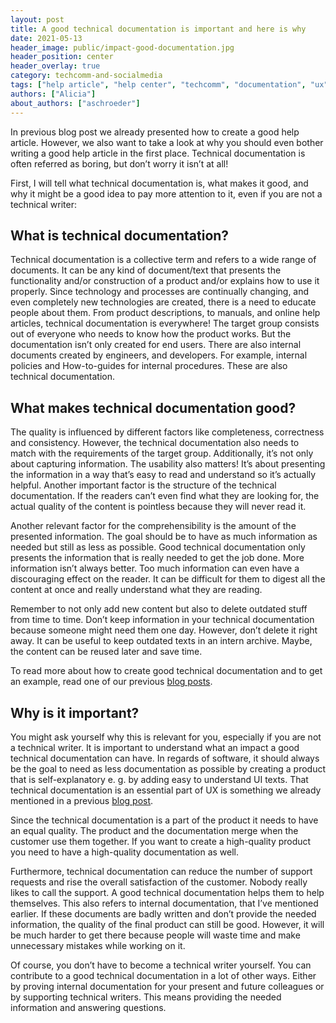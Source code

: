 ```yaml
---
layout: post
title: A good technical documentation is important and here is why
date: 2021-05-13
header_image: public/impact-good-documentation.jpg
header_position: center
header_overlay: true
category: techcomm-and-socialmedia
tags: ["help article", "help center", "techcomm", "documentation", "ux"]
authors: ["Alicia"]
about_authors: ["aschroeder"]
---
```


In previous blog post we already presented how to create a good help article.
However, we also want to take a look at why you should even bother writing a good help article in the first place.
Technical documentation is often referred as boring, but don’t worry it isn’t at all!

First, I will tell what technical documentation is, what makes it good, and why it might be a good idea to pay more attention to it, even if you are not a technical writer:

## What is technical documentation?

Technical documentation is a collective term and refers to a wide range of documents.
It can be any kind of document/text that presents the functionality and/or construction of a product and/or explains how to use it properly.
Since technology and processes are continually changing, and even completely new technologies are created, there is a need to educate people about them.
From product descriptions, to manuals, and online help articles, technical documentation is everywhere!
The target group consists out of everyone who needs to know how the product works.
But the documentation isn’t only created for end users.
There are also internal documents created by engineers, and developers.
For example, internal policies and How-to-guides for internal procedures.
These are also technical documentation.

## What makes technical documentation good?

The quality is influenced by different factors like completeness, correctness and consistency.
However, the technical documentation also needs to match with the requirements of the target group.
Additionally, it’s not only about capturing information.
The usability also matters!
It’s about presenting the information in a way that’s easy to read and understand so it’s actually helpful.
Another important factor is the structure of the technical documentation.
If the readers can’t even find what they are looking for, the actual quality of the content is pointless because they will never read it.

Another relevant factor for the comprehensibility is the amount of the presented information.
The goal should be to have as much information as needed but still as less as possible.
Good technical documentation only presents the information that is really needed to get the job done.
More information isn’t always better.
Too much information can even have a discouraging effect on the reader.
It can be difficult for them to digest all the content at once and really understand what they are reading.

Remember to not only add new content but also to delete outdated stuff from time to time.
Don’t keep information in your technical documentation because someone might need them one day.
However, don’t delete it right away.
It can be useful to keep outdated texts in an intern archive.
Maybe, the content can be reused later and save time.

To read more about how to create good technical documentation and to get an example, read one of our previous [blog posts](/blog/techcomm-and-socialmedia/in-three-steps-to-a-great-help-article/).

## Why is it important?

You might ask yourself why this is relevant for you, especially if you are not a technical writer.
It is important to understand what an impact a good technical documentation can have.
In regards of software, it should always be the goal to need as less documentation as possible by creating a product that is self-explanatory e. g. by adding easy to understand UI texts.
That technical documentation is an essential part of UX is something we already mentioned in a previous [blog post](/blog/techcomm-and-socialmedia/why-ux-and-technical-writing-make-a-dream-team/).

Since the technical documentation is a part of the product it needs to have an equal quality.
The product and the documentation merge when the customer use them together.
If you want to create a high-quality product you need to have a high-quality documentation as well.

Furthermore, technical documentation can reduce the number of support requests and rise the overall satisfaction of the customer.
Nobody really likes to call the support.
A good technical documentation helps them to help themselves.
This also refers to internal documentation, that I’ve mentioned earlier.
If these documents are badly written and don’t provide the needed information, the quality of the final product can still be good.
However, it will be much harder to get there because people will waste time and make unnecessary mistakes while working on it.

Of course, you don’t have to become a technical writer yourself.
You can contribute to a good technical documentation in a lot of other ways.
Either by proving internal documentation for your present and future colleagues or by supporting technical writers.
This means providing the needed information and answering questions.